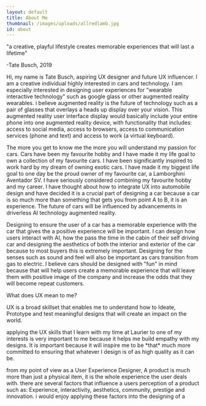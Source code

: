 ```yaml
---
layout: default
title: About Me
thumbnail: /images/uploads/allredlamb.jpg
id: about
---
```

"a creative, playful lifestyle creates memorable experiences that will last a lifetime"

\-Tate Busch, 2019





Hi, my name is Tate Busch, aspiring UX designer and future UX influencer. I am a creative individual highly interested in cars and technology. I am especially interested in designing user experiences for "wearable interactive technology" such as google glass or other augmented reality wearables. i believe augmented reality is the future of technology such as a pair of glasses that overlays a heads up display over your vision. This augmented reality user interface display would basically include your entire phone into one augmented reality device, with functionality that includes: access to social media, access to browsers, access to communication services (phone and text) and access to work (a virtual keyboard). 

The more you get to know me the more you will understand my passion for cars. Cars have been my favourite hobby and I have made it my life goal to own a collection of my favourite cars. I have been significantly inspired to work hard  by my dream of owning exotic cars. I have made it my biggest life goal to one day be the proud owner of my favourite car, a Lamborghini Aventador SV. I have seriously considered combining my favourite hobby and my career. I have thought about how to integrate UX into automobile design and have decided it is a crucial part of designing a car because a car is so much more than something that gets you from point A to B, it is an experience. The future of cars will be influenced by advancements in driverless AI technology augmented reality. 

Designing to ensure the user of a car has a memorable experience with the car that gives the a positive experience will be important. I can design how users interact with AI, how the pass the time in the cabin of their self driving car and designing the aesthetics of both the interior and exterior of the car because to most buyers this is extremely important. Designing for the senses such as sound and feel will also be important as cars transition from gas to electric. I believe cars should be designed with "fun" in mind because that will help users create a memorable experience that will leave them with positive image of the company and increase the odds that they will become repeat customers. 



What does UX mean to me?

UX is a broad skillset that enables me to understand how to Ideate, Prototype and test meaningful designs that will create an impact on the world.

applying the UX skills that I learn with my time at Laurier to one of my interests is very important to me because it helps me build empathy with my designs. It is important because it will inspire me to be \*that\* much more committed to ensuring that whatever I design is of as high quality as it can be. 







from my point of view as a User Experience Designer, A product is much more than just a physical item, it is the whole experience the user deals with. there are several factors that influence a users perception of a product such as: Experience, interactivity, aesthetics, community, prestige and innovation. i would enjoy applying these factors into the designing of a
